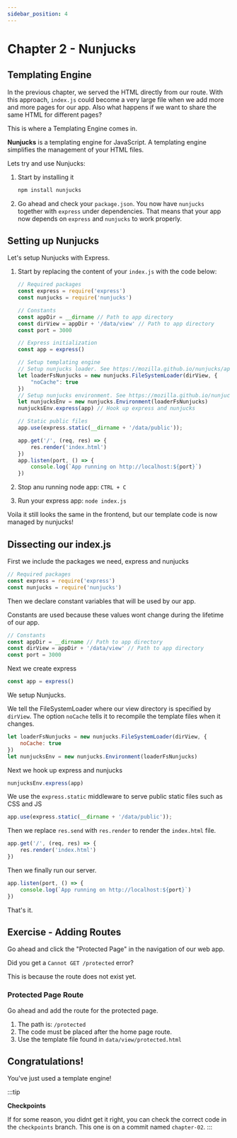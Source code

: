 ```yaml
---
sidebar_position: 4
---
```


# Chapter 2 - Nunjucks

## Templating Engine
In the previous chapter, we served the HTML directly from our route. With this approach, `index.js` could become a very large file when we add more and more pages for our app. Also what happens if we want to share the same HTML for different pages?

This is where a Templating Engine comes in.

**Nunjucks** is a templating engine for JavaScript. A templating engine simplifies the management of your HTML files.

Lets try and use Nunjucks:

1. Start by installing it

    ```bash
    npm install nunjucks
    ```

1. Go ahead and check your `package.json`. You now have `nunjucks` together with `express` under dependencies. That means that your app now depends on `express` and `nunjucks` to work properly.

## Setting up Nunjucks
Let's setup Nunjucks with Express.

1. Start by replacing the content of your `index.js` with the code below:

    ```javascript
    // Required packages
    const express = require('express')
    const nunjucks = require('nunjucks')

    // Constants
    const appDir = __dirname // Path to app directory
    const dirView = appDir + '/data/view' // Path to app directory
    const port = 3000

    // Express initialization
    const app = express()

    // Setup templating engine
    // Setup nunjucks loader. See https://mozilla.github.io/nunjucks/api.html#loader
    let loaderFsNunjucks = new nunjucks.FileSystemLoader(dirView, {
        "noCache": true
    })
    // Setup nunjucks environment. See https://mozilla.github.io/nunjucks/api.html#environment
    let nunjucksEnv = new nunjucks.Environment(loaderFsNunjucks)
    nunjucksEnv.express(app) // Hook up express and nunjucks

    // Static public files
    app.use(express.static(__dirname + '/data/public'));

    app.get('/', (req, res) => {
        res.render('index.html')
    })
    app.listen(port, () => {
        console.log(`App running on http://localhost:${port}`)
    })
    ```

1. Stop anu running node app: `CTRL + C`
1. Run your express app: `node index.js`

Voila it still looks the same in the frontend, but our template code is now managed by nunjucks!


## Dissecting our index.js

First we include the packages we need, express and nunjucks

```javascript
// Required packages
const express = require('express')
const nunjucks = require('nunjucks')
```

Then we declare constant variables that will be used by our app. 

Constants are used because these values wont change during the lifetime of our app.
```javascript
// Constants
const appDir = __dirname // Path to app directory
const dirView = appDir + '/data/view' // Path to app directory
const port = 3000
```


Next we create express
```javascript
const app = express()
```

We setup Nunjucks. 

We tell the FileSystemLoader where our view directory is specified by `dirView`. 
The option `noCache` tells it to recompile the template files when it changes.

```javascript
let loaderFsNunjucks = new nunjucks.FileSystemLoader(dirView, {
    noCache: true
})
let nunjucksEnv = new nunjucks.Environment(loaderFsNunjucks)
```

Next we hook up express and nunjucks
```javascript
nunjucksEnv.express(app)
```

We use the `express.static` middleware to serve public static files such as CSS and JS
```javascript
app.use(express.static(__dirname + '/data/public'));
```

Then we replace `res.send` with `res.render` to render the `index.html` file.
```javascript
app.get('/', (req, res) => {
    res.render('index.html')
})
```

Then we finally run our server.
```javascript
app.listen(port, () => {
    console.log(`App running on http://localhost:${port}`)
})
```

That's it.

## Exercise - Adding Routes
Go ahead and click the "Protected Page" in the navigation of our web app.

Did you get a `Cannot GET /protected` error?

This is because the route does not exist yet.

### Protected Page Route

Go ahead and add the route for the protected page. 

1. The path is: `/protected`
1. The code must be placed after the home page route.
1. Use the template file found in `data/view/protected.html`

## Congratulations! 
You've just used a template engine!

:::tip

**Checkpoints**

If for some reason, you didnt get it right, you can check the correct code in the `checkpoints` branch. This one is on a commit named `chapter-02`.
:::